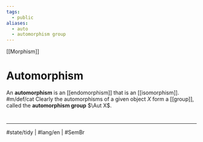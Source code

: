 ```yaml
---
tags:
  - public
aliases:
  - auto
  - automorphism group
---
```

[[Morphism]]
# Automorphism

An **automorphism** is an [[endomorphism]] that is an [[isomorphism]]. #m/def/cat 
Clearly the automorphisms of a given object $X$ form a [[group]], called the **automorphism group** $\Aut X$.

#
---
#state/tidy | #lang/en | #SemBr
